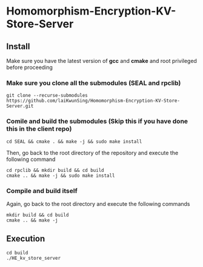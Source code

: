 # Homomorphism-Encryption-KV-Store-Server


## Install
Make sure you have the latest version of <strong>gcc</strong> and <strong>cmake</strong> and root privileged before proceeding

### Make sure you clone all the submodules (SEAL and rpclib)
```
git clone --recurse-submodules https://github.com/laiKwunSing/Homomorphism-Encryption-KV-Store-Server.git
```

### Comile and build the submodules (Skip this if you have done this in the client repo)

```
cd SEAL && cmake . && make -j && sudo make install
```

Then, go back to the root directory of the repository and execute the following command
```
cd rpclib && mkdir build && cd build 
cmake .. && make -j && sudo make install
```

### Compile and build itself
Again, go back to the root directory and execute the following commands
```
mkdir build && cd build
cmake .. && make -j
```

## Execution
```
cd build
./HE_kv_store_server
```

